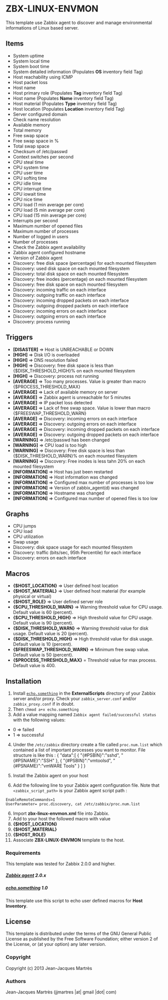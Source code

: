 ZBX-LINUX-ENVMON
================

This template use Zabbix agent to discover and manage environmental informations of Linux based server.

Items
-----

  * System uptime
  * System local time
  * System boot time
  * System detailed information (Populates **OS** inventory field Tag)
  * Host reachability using ICMP
  * Host packet loss
  * Host name
  * Host primary role (Populates **Tag** inventory field Tag)
  * Host name (Populates **Name** inventory field Tag)
  * Host material (Populates **Type** inventory field Tag)
  * Host location (Populates **Location** inventory field Tag)
  * Server configured domain
  * Check name resolution
  * Available memory
  * Total memory
  * Free swap space
  * Free swap space in %
  * Total swap space
  * Checksum of /etc/passwd
  * Context switches per second
  * CPU steal time
  * CPU system time
  * CPU user time
  * CPU softirq time
  * CPU idle time
  * CPU interrupt time
  * CPU iowait time
  * CPU nice time
  * CPU load (1 min average per core)
  * CPU load (5 min average per core)
  * CPU load (15 min average per core)
  * Interrupts per second
  * Maximum number of opened files
  * Maximum number of processes
  * Number of logged in users
  * Number of processes
  * Check the Zabbix agent availability
  * Zabbix agent configured hostname
  * Version of Zabbix agent
  * Discovery: free disk space (percentage) for each mounted filesystem
  * Discovery: used disk space on each mounted filesystem
  * Discovery: total disk space on each mounted filesystem
  * Discovery: free inodes (percentage) on each mounted filesystem
  * Discovery: free disk space on each mounted filesystem
  * Discovery: incoming traffic on each interface
  * Discovery: outgoing traffic on each interface
  * Discovery: incoming dropped packets on each interface
  * Discovery: outgoing dropped packets on each interface
  * Discovery: incoming errors on each interface
  * Discovery: outgoing errors on each interface
  * Discovery: process running


Triggers
--------

  * **[DISASTER]** => Host is UNREACHABLE or DOWN
  * **[HIGH]** => Disk I/O is overloaded
  * **[HIGH]** => DNS resolution failed
  * **[HIGH]** => Discovery: free disk space is less than {$DISK\_THRESHOLD\_HIGH}% on each mounted filesystem
  * **[HIGH]** => Discovery: process not running
  * **[AVERAGE]** => Too many processes. Value is greater than macro {$PROCESS\_THRESHOLD\_MAX}
  * **[AVERAGE]** => Lack of available memory on server
  * **[AVERAGE]** => Zabbix agent is unreachable for 5 minutes
  * **[AVERAGE]** => IP packet loss detected
  * **[AVERAGE]** => Lack of free swap space. Value is lower than macro {$FREESWAP\_THRESHOLD\_WARN}
  * **[AVERAGE]** => Discovery: incoming errors on each interface
  * **[AVERAGE]** => Discovery: outgoing errors on each interface
  * **[AVERAGE]** => Discovery: incoming dropped packets on each interface
  * **[AVERAGE]** => Discovery: outgoing dropped packets on each interface
  * **[WARNING]** => /etc/passwd has been changed
  * **[WARNING]** => CPU load is too high
  * **[WARNING]** => Discovery: Free disk space is less than {$DISK\_THRESHOLD\_WARN}% on each mounted filesystem
  * **[WARNING]** => Discovery: Free inodes is less tahn 20% on each mounted filesystem
  * **[INFORMATION]** => Host has just been restarted
  * **[INFORMATION]** => Host information was changed
  * **[INFORMATION]** => Configured max number of processes is too low
  * **[INFORMATION]** => Version of zabbix_agent(d) was changed
  * **[INFORMATION]** => Hostname was changed
  * **[INFORMATION]** => Configured max number of opened files is too low


Graphs
------

  * CPU jumps
  * CPU load
  * CPU utilization
  * Swap usage
  * Discovery: disk space usage for each mounted filesystem
  * Discovery: traffic (bits/sec, 95th Percentile) for each interface
  * Discovery: errors on each interface

Macros
------

  * **{$HOST_LOCATION}** => User defined host location
  * **{$HOST_MATERIAL}** => User defined host material (for example physical or virtual)
  * **{$HOST_ROLE}** => User defined server role
  * **{$CPU\_THRESHOLD\_WARN}** => Warning threshold value for CPU usage. Default value is 60 (percent).
  * **{$CPU\_THRESHOLD\_HIGH}** => High threshold value for CPU usage. Default value is 90 (percent).
  * **{$DISK\_THRESHOLD\_WARN}** => Warning threshold value for disk usage. Default value is 20 (percent).
  * **{$DISK\_THRESHOLD\_HIGH}** => High threshold value for disk usage. Default value is 10 (percent).
  * **{$FREESWAP\_THRESHOLD\_WARN}** => Minimum free swap value. Default value is 50 (percent).
  * **{$PROCESS\_THRESHOLD\_MAX}** = Threshold value for max process. Default value is 400.

Installation
------------

1. Install [`echo.something`](https://github.com/jjmartres/Zabbix/tree/master/zbx-scripts/echo.something) in the **ExternalScripts** directory of your Zabbix server and/or proxy. Check your `zabbix_server.conf` and/or `zabbix_proxy.conf` if in doubt.
2. Then `chmod a+x echo.something`
3. Add a value mapping named `Zabbix agent failed/successful status` with the following values:
  * 0 => failed
  * 1 => successful
4. Under the `/etc/zabbix` directory create a file called `proc.num.list` which contained a list of important processes you want to monitor. File structure is like this :
  {
    "data":[
    { "{#PSBIN}":"sshd",                          "{#PSNAME}":"SSH"   },
    { "{#PSBIN}":"vmtoolsd",                      "{#PSNAME}":"vmWARE Tools"    }
    ]
  }
5. Install the Zabbix agent on your host

  1. Add the following line to your Zabbix agent configuration file. Note that `<zabbix_script_path>` is your Zabbix agent script path :

    EnableRemoteCommands=1
    UserParameter= proc.discovery, cat /etc/zabbix/proc.num.list

6. Import **zbx-linux-envmon.xml** file into Zabbix.
7. Add to your host the followed macro with value
  1. **{$HOST_LOCATION}**
  2. **{$HOST_MATERIAL}**
  3. **{$HOST_ROLE}**
8. Associate **ZBX-LINUX-ENVMON** template to the host.

### Requirements

This template was tested for Zabbix 2.0.0 and higher.

##### [Zabbix agent](http://www.zabbix.com) 2.0.x
##### [echo.something](https://github.com/jjmartres/Zabbix/tree/master/zbx-scripts/echo.something) 1.0
This template use this script to echo user defined macros for **Host Inventory**.

License
-------

This template is distributed under the terms of the GNU General Public License as published by the Free Software Foundation; either version 2 of the  License, or (at your option) any later version.

### Copyright

  Copyright (c) 2013 Jean-Jacques Martrès

### Authors

  Jean-Jacques Martrès
  (jjmartres |at| gmail |dot| com)
